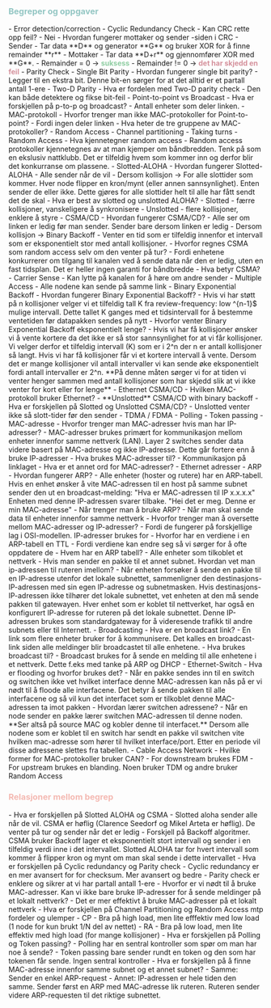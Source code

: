 <h3 style="color:#93c6c3">Begreper og oppgaver</h3>
- Error detection/correction     
- Cyclic Redundancy Check    
	- Kan CRC rette opp feil?   
		- Nei 
	- Hvordan fungerer mottaker og sender -siden i CRC   
		- Sender - Tar data **D** og generator **G** og bruker XOR for å finne remainder **r** 
		- Mottaker - Tar data **D+r** og gjennomfører XOR med **G**. 
			- Remainder = 0 -> <span style="color: #90CEA3;font-weight:bold;">suksess</span>
			- Remainder != 0 -> <span style="color: #D5919C;font-weight:bold;">det har skjedd en feil</span> 
- Parity Check    
- Single Bit Parity    
	- Hvordan fungerer single bit parity?     
		- Legger til en ekstra bit. Denne bit-en sørger for at det alltid er et partall antall 1-ere
- Two-D Parity     
	- Hva er fordelen med Two-D parity check     
		- Den kan både detektere og fikse bit-feil
- Point-to-point vs Broadcast       
	- Hva er forskjellen på p-to-p og broadcast?    
		- Antall enheter som deler linken. 
- MAC-protokoll     
	- Hvorfor trenger man ikke MAC-protokoller for Point-to-point?    
		- Fordi ingen deler linken
	- Hva heter de tre gruppene av MAC-protokoller?     
		- Random Access
		- Channel partitioning
		- Taking turns
- Random Access     
	- Hva kjennetegner random access    
		- Random access protokoller kjennetegnes av at man kjemper om båndbredden. Tenk på som en ekslusiv nattklubb. Det er tilfeldig hvem som kommer inn og derfor blir det konkurranse om plassene.
- Slotted-ALOHA     
	- Hvordan fungerer Slotted-ALOHA    
		- Alle sender når de vil
		- Dersom kollisjon -> For alle slottider som kommer. Hver node flipper en kron/mynt (eller annen sannsynlighet). Enten sender de eller ikke. Dette gjøres for alle slottider helt til alle har fått sendt det de skal
	- Hva er best av slotted og unslotted ALOHA?   
		- Slotted - færre kollisjoner, vanskeligere å synkronisere 
		- Unslotted - flere kollisjoner, enklere å styre
- CSMA/CD    
	- Hvordan fungerer CSMA/CD?
		- Alle ser om linken er ledig før man sender. Sender bare dersom linken er ledig
		- Dersom kollisjon -> Binary Backoff
			- Venter en tid som er tilfeldig innenfor et intervall som er eksponentielt stor med antall kollisjoner. 
	- Hvorfor regnes CSMA som random access selv om den venter på tur?    
		- Fordi enhetene konkurrerer om tilgang til kanalen ved å sende data når den er ledig, uten en fast tidsplan. Det er heller ingen garanti for båndbredde
	- Hva betyr CSMA?   
		- Carrier Sense - Kan lytte på kanalen for å høre om andre sender
		- Multiple Access - Alle nodene kan sende på samme link
- Binary Exponential Backoff    
	- Hvordan fungerer Binary Exponential Backoff?    
		- Hvis vi har støtt på n kollisjoner velger vi et tilfeldig tall K fra review-frequency: low
^{n-1}$ mulige intervall. Dette tallet K ganges med et tidsintervall for å bestemme ventetiden før datapakken sendes på nytt
	- Hvorfor venter Binary Exponential Backoff eksponentielt lenge?      
		- Hvis vi har få kollisjoner ønsker vi å vente kortere da det ikke er så stor sannsynlighet for at vi får kollisjoner. Vi velger derfor et tilfeldig intervall (K) som er i 2^n der n er antall kollisjoner så langt. Hvis vi har få kollisjoner får vi et kortere intervall å vente. Dersom det er mange kollisjoner vil antall intervaller vi kan sende øke eksponentielt fordi antall intervaller er 2^n. **På denne måten sørger vi for at tiden vi venter henger sammen med antall kollisjoner som har skjedd slik at vi ikke venter for kort eller for lenge**
- Ethernet CSMA/CD        
	- Hvilken MAC-protokoll bruker Ethernet?     
		- **Unslotted** CSMA/CD with binary backoff
	- Hva er forskjellen på Slotted og Unslotted CSMA/CD?     
		- Unslotted venter ikke så slott-tider før den sender
- TDMA / FDMA    
- Polling     
- Token passing    
- MAC-adresse      
	- Hvorfor trenger man MAC-adresser hvis man har IP-adresser?      
		- MAC-adresser brukes primært for kommunikasjon mellom enheter innenfor samme nettverk (LAN). Layer 2 switches sender data videre basert på MAC-adresse og ikke IP-adresse. Dette går fortere enn å bruke IP-adresser
	- Hva brukes MAC-adresser til?    
		- Kommunikasjon på linklaget
	- Hva er et annet ord for MAC-adresser?   
		- Ethernet adresser
- ARP    
	- Hvordan fungerer ARP?     
		- Alle enheter (hoster og rutere) har en ARP-tabell. Hvis en enhet ønsker å vite MAC-adressen til en host på samme subnet sender den ut en broadcast-melding: "Hva er MAC-adressen til IP x.x.x.x" Enheten med denne IP-adressen svarer tilbake. "Hei det er meg. Denne er min MAC-adresse"
	- Når trenger man å bruke ARP?      
		- Når man skal sende data til enheter innenfor samme nettverk
	- Hvorfor trenger man å oversette mellom MAC-adresser og IP-adresser?    
		- Fordi de fungerer på forskjellige lag i OSI-modellen. IP-adresser brukes for 
	- Hvorfor har en verdiene i en ARP-tabell en TTL     
		- Fordi verdiene kan endre seg så vi sørger for å ofte oppdatere de
	- Hvem har en ARP tabell?    
		- Alle enheter som tilkoblet et nettverk
	- Hvis man sender en pakke til et annet subnet. Hvordan vet man ip-adressen til ruteren imellom?   
		- Når enheten forsøker å sende en pakke til en IP-adresse utenfor det lokale subnettet, sammenligner den destinasjons-IP-adressen med sin egen IP-adresse og subnetmasken. Hvis destinasjons-IP-adressen ikke tilhører det lokale subnettet, vet enheten at den må sende pakken til gatewayen. Hver enhet som er koblet til nettverket, har også en konfigurert IP-adresse for ruteren på det lokale subnettet. Denne IP-adressen brukes som standardgateway for å videresende trafikk til andre subnets eller til Internett.
- Broadcasting    
	- Hva er en broadcast link?   
		- En link som flere enheter bruker for å kommunisere. Det kalles en broadcast-link siden alle meldinger blir broadcastet til alle enhetene.  
	- Hva brukes broadcast til?    
		- Broadcast brukes for å sende en melding til alle enhetene i et nettverk. Dette f.eks med tanke på ARP og DHCP
- Ethernet-Switch    
	- Hva er flooding og hvorfor brukes det?    
		- Når en pakke sendes inn til en switch og switchen ikke vet hvilket interface denne MAC-adressen kan nås på er vi nødt til å floode alle interfacene. Det betyr å sende pakken til alle interfacene og så vil kun det interfacet som er tilkoblet denne MAC-adressen ta imot pakken
	- Hvordan lærer switchen adressene?   
		- Når en node sender en pakke lærer switchen MAC-adressen til denne noden. **Ser altså på source MAC og kobler denne til interfacet.** Dersom alle nodene som er koblet til en switch har sendt en pakke vil switchen vite hvilken mac-adresse som hører til hvilket interface/port. Etter en periode vil disse adressene slettes fra tabellen. 
- Cable Access Network   
	- Hvilke former for MAC-protokoller bruker CAN?   
		- For downstream brukes FDM
		- For upstream brukes en blanding. Noen bruker TDM og andre bruker Random Access


<h3 style="color:#F4B9B2">Relasjoner mellom begrep</h3>
- Hva er forskjellen på Slotted ALOHA og CSMA   
    - Slotted aloha sender alle når de vil. CSMA er høflig (Clarence Seedorf og Mikel Arteta er høflig). De venter på tur og sender når det er ledig
    - Forskjell på Backoff algoritmer. CSMA bruker Backoff lager et eksponentielt stort intervall og sender i en tilfeldig verdi inne i det intervallet. Slotted ALOHA tar for hvert intervall som kommer å flipper kron og mynt om man skal sende i dette intervallet
- Hva er forskjellen på Cyclic redundancy og Parity check    
    - Cyclic redundancy er en mer avansert for for checksum. Mer avansert og bedre
    - Parity check er enklere og sikrer at vi har partall antall 1-ere
- Hvorfor er vi nødt til å bruke MAC-adresser. Kan vi ikke bare bruke IP-adresser for å sende meldinger på et lokalt nettverk?   
	- Det er mer effektivt å bruke MAC-adresser på et lokalt nettverk
- Hva er forskjellen på Channel Partitioning og Random Access mtp fordeler og ulemper    
	- CP - Bra på high load, men lite efffektiv med low load (1 node for kun brukt 1/N del av nettet)
	- RA - Bra på low load, men lite effektiv med high load (for mange kollisjoner)
- Hva er forskjellen på Polling og Token passing?    
	- Polling har en sentral kontroller som spør om man har noe å sende?
	- Token passing bare sender rundt en token og den som har tokenen får sende. Ingen sentral kontroller
- Hva er forskjellen på å finne MAC-adresse innenfor samme subnet og et annet subnet?    
	- Samme: Sender en enkel ARP-request
	- Annet: IP-adressen er hele tiden den samme. Sender først en ARP med MAC-adresse lik ruteren. Ruteren sender videre ARP-requesten til det riktige subnettet. 
